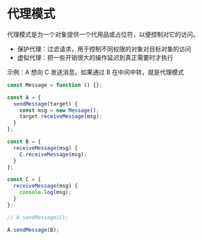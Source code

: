 # 代理模式

代理模式是为一个对象提供一个代用品或占位符，以便控制对它的访问。

- 保护代理：过滤请求，用于控制不同权限的对象对目标对象的访问
- 虚拟代理：把一些开销很大的操作延迟到真正需要时才执行

示例：A 想向 C 发送消息。如果通过 B 在中间中转，就是代理模式

```js
const Message = function () {};

const A = {
  sendMessage(target) {
    const msg = new Message();
    target.receiveMessage(msg);
  }
};

const B = {
  receiveMessage(msg) {
    C.receiveMessage(msg);
  }
};

const C = {
  receiveMessage(msg) {
    console.log(msg);
  }
};

// A.sendMessage(C);

A.sendMessage(B);
```
